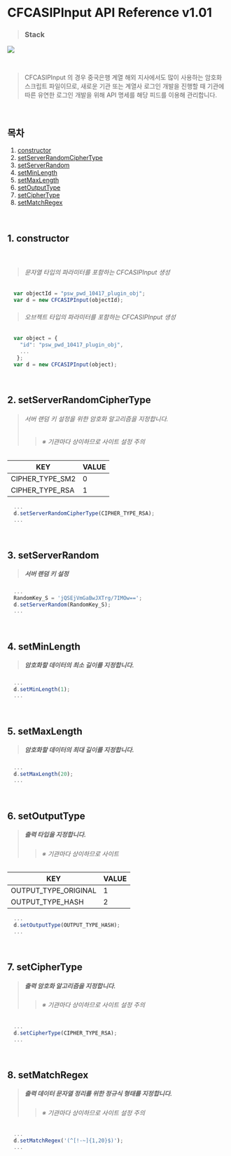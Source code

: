 <br/>

# CFCASIPInput API Reference v1.01

> ### Stack

<a><img src="https://img.shields.io/badge/JavaScript-gray?style=flat-square&logo=JavaScript&logoColor=F7DF1E"/></a>

<br/>

> CFCASIPInput 의 경우 중국은행 계열 해외 지사에서도 많이 사용하는 암호화 스크립트 파일이므로,
> 새로운 기관 또는 계열사 로그인 개발을 진행할 때 기관에 따른 유연한 로그인 개발을 위해
> API 명세를 해당 피드를 이용해 관리합니다.

<br/>

## 목차

1. [constructor](#1-constructor)
2. [setServerRandomCipherType](#2-setserverrandomciphertype)
3. [setServerRandom](#3-setserverrandom)
4. [setMinLength](#4-setminlength)
5. [setMaxLength](#5-setmaxlength)
6. [setOutputType](#6-setoutputtype)
7. [setCipherType](#7-setciphertype)
8. [setMatchRegex](#8-setmatchregex)


<br/>

## 1. constructor

<br/>

>###### 문자열 타입의 파라미터를 포함하는 CFCASIPInput 생성
```javascript  
  var objectId = "psw_pwd_10417_plugin_obj";
  var d = new CFCASIPInput(objectId);
```
 
>###### 오브젝트 타입의 파라미터를 포함하는 CFCASIPInput 생성
```javascript
  var object = {
    "id": "psw_pwd_10417_plugin_obj",
    ...
   };
  var d = new CFCASIPInput(object);
```
<br/>

## 2. setServerRandomCipherType

> ###### 서버 랜덤 키 설정을 위한 암호화 알고리즘을 지정합니다.
> > ###### ※ 기관마다 상이하므로 사이트 설정 주의
KEY|VALUE
---|---
CIPHER_TYPE_SM2|0
CIPHER_TYPE_RSA|1

```javascript
  ...
  d.setServerRandomCipherType(CIPHER_TYPE_RSA);
  ...
```

<br/>

## 3. setServerRandom

> ##### 서버 랜덤 키 설정

```javascript
  ...
  RandomKey_S = 'jQSEjVmGaBwJXTrg/7IMOw==';
  d.setServerRandom(RandomKey_S);
  ...
```

<br/>

## 4. setMinLength

> ##### 암호화할 데이터의 최소 길이를 지정합니다.

```javascript
  ...
  d.setMinLength(1);
  ...
```

<br/>

## 5. setMaxLength

> ##### 암호화할 데이터의 최대 길이를 지정합니다.

```javascript
  ...
  d.setMaxLength(20);
  ...
```

<br/>

## 6. setOutputType

> ##### 출력 타입을 지정합니다.
> > ###### ※ 기관마다 상이하므로 사이트 

KEY|VALUE
---|---
OUTPUT_TYPE_ORIGINAL|1
OUTPUT_TYPE_HASH|2

```javascript
  ...
  d.setOutputType(OUTPUT_TYPE_HASH);
  ...
```

<br/>

## 7. setCipherType

> ##### 출력 암호화 알고리즘을 지정합니다.
> > ###### ※ 기관마다 상이하므로 사이트 설정 주의 

```javascript
  ...
  d.setCipherType(CIPHER_TYPE_RSA);
  ...
```


<br/>

## 8. setMatchRegex

> ##### 출력 데이터 문자열 정리를 위한 정규식 형태를 지정합니다.
> > ###### ※ 기관마다 상이하므로 사이트 설정 주의

```javascript
  ...
  d.setMatchRegex('(^[!-~]{1,20}$)');
  ...
```
